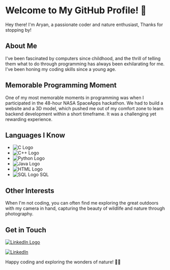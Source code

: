 # Welcome to My GitHub Profile! 👋

Hey there! I'm Aryan, a passionate coder and nature enthusiast, Thanks for stopping by!

## About Me

I've been fascinated by computers since childhood, and the thrill of telling them what to do through programming has always been exhilarating for me. I've been honing my coding skills since a young age.

## Memorable Programming Moment

One of my most memorable moments in programming was when I participated in the 48-hour NASA SpaceApps hackathon. We had to build a website and a 3D model, which pushed me out of my comfort zone to learn backend development within a short timeframe. It was a challenging yet rewarding experience.

## Languages I Know

- ![C Logo](https://upload.wikimedia.org/wikipedia/commons/thumb/3/35/The_C_Programming_Language_logo.svg/32px-The_C_Programming_Language_logo.svg.png) 
- ![C++ Logo](https://upload.wikimedia.org/wikipedia/commons/thumb/1/18/ISO_C%2B%2B_Logo.svg/32px-ISO_C%2B%2B_Logo.svg.png) 
- ![Python Logo](https://upload.wikimedia.org/wikipedia/commons/thumb/c/c3/Python-logo-notext.svg/32px-Python-logo-notext.svg.png) 
- ![Java Logo](https://upload.wikimedia.org/wikipedia/en/thumb/3/30/Java_programming_language_logo.svg/32px-Java_programming_language_logo.svg.png) 
- ![HTML Logo](https://upload.wikimedia.org/wikipedia/commons/thumb/6/61/HTML5_logo_and_wordmark.svg/32px-HTML5_logo_and_wordmark.svg.png) 
- ![SQL Logo](https://upload.wikimedia.org/wikipedia/commons/thumb/6/63/SQL_logo.svg/32px-SQL_logo.svg.png) SQL


## Other Interests

When I'm not coding, you can often find me exploring the great outdoors with my camera in hand, capturing the beauty of wildlife and nature through photography.


## Get in Touch

[![LinkedIn Logo](https://upload.wikimedia.org/wikipedia/commons/thumb/c/ca/LinkedIn_logo_initials.png/48px-LinkedIn_logo_initials.png)](https://www.linkedin.com/in/aryan-malode/)


[![LinkedIn](https://img.shields.io/badge/LinkedIn-Profile-blue?style=flat&logo=linkedin)](https://www.linkedin.com/in/aryan-malode/)

Happy coding and exploring the wonders of nature! 🚀📸
